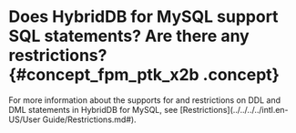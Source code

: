 # Does HybridDB for MySQL support SQL statements? Are there any restrictions? {#concept_fpm_ptk_x2b .concept}

For more information about the supports for and restrictions on DDL and DML statements in HybridDB for MySQL, see [Restrictions](../../../../intl.en-US/User Guide/Restrictions.md#).

